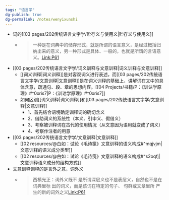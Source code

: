 ```yaml
---
tags: "语言学"
dg-publish: true
dg-permalink: /notes/wenyixunshi
---
```

- 词的[[03 pages/202传统语言文字学/贮存义与使用义\|贮存义与使用义]]
	- >一种是在词典中的储存形式，就是所谓的语言意义，是经过概括归纳出来的意义，另一种形式是具体、一般的，也就是所谓的言语意义。[Link:P61](zotero://open-pdf/library/items/C7DTIL7Y?page=61&annotation=HA5NGJBF)
- [[03 pages/202传统语言文字学/词义训释与文意训释\|词义训释与文意训释]]
	-  [[词义训释\|词义训释]]是对客观词义进行表述，而[[03 pages/202传统语言文字学/文意训释\|文意训释]]是在词义训释的基础上，讲解词在文中的具体含意，疏通句、段、章的思想内容。[[04 Projects/书籍/P：《训诂学原理》#^0xris7\|P：《训诂学原理》#^0xris7]]
	- 如何区别[[词义训释\|词义训释]]和[[03 pages/202传统语言文字学/文意训释\|文意训释]]
		- 1、首先结合语境确定训释词的确切含义
		- 2、借助词义的系统性（本义、引申义、假借义）
		- 3、考察被训释词在古代的使用情况（从文意因为语用就变成了词义）
		- 4、考察作注者的用意
- [[03 pages/202传统语言文字学/文意训释\|文意训释]]
	- [[02 resources/@白如：试论《毛诗笺》文意训释的语义构成#^mqjvjm\| 文意训释的语义成分类型]]
	- [[02 resources/@白如：试论《毛诗笺》文意训释的语义构成#^s2oqfj\|文意训释语义成分的组构方式]]
- 文意训释训释的是言外之意，词外义
	- > 西槙光正：词外义既不 是所谓深层义也不是表层义，自然也不是在词典里标 出的词义，而是该词在特定的句子、 句群或文章里所 产生的新的词外之义[Link:P61](zotero://open-pdf/library/items/C7DTIL7Y?page=61&annotation=5JPQTZB8)